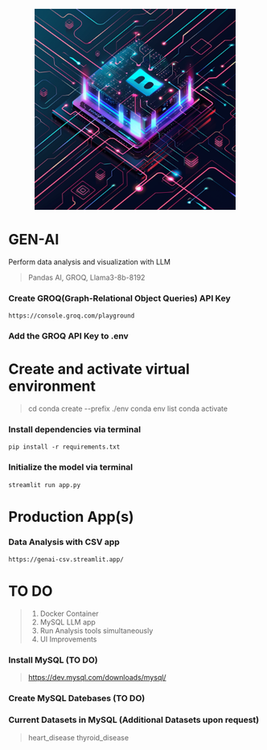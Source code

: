 <p align="center">
  <img src="https://github.com/jonatng/genai/blob/main/images/artifical_intelligenc.jpeg" width="400"/>
</p>

# GEN-AI
Perform data analysis and visualization with LLM
> Pandas AI, 
> GROQ,
> Llama3-8b-8192

### Create GROQ(Graph-Relational Object Queries) API Key
```
https://console.groq.com/playground 
```
### Add the GROQ API Key to .env

# Create and activate virtual environment
> cd <path>
> conda create --prefix ./env
> conda env list
> conda activate

### Install dependencies via terminal
```
pip install -r requirements.txt 
```

### Initialize the model via terminal
```
streamlit run app.py
```

# Production App(s)
### Data Analysis with CSV app
```
https://genai-csv.streamlit.app/
```

# TO DO
> 1. Docker Container
> 2. MySQL LLM app
> 3. Run Analysis tools simultaneously 
> 4. UI Improvements

### Install MySQL (TO DO)
> https://dev.mysql.com/downloads/mysql/

### Create MySQL Datebases (TO DO)
### Current Datasets in MySQL (Additional Datasets upon request)
> heart_disease
> thyroid_disease